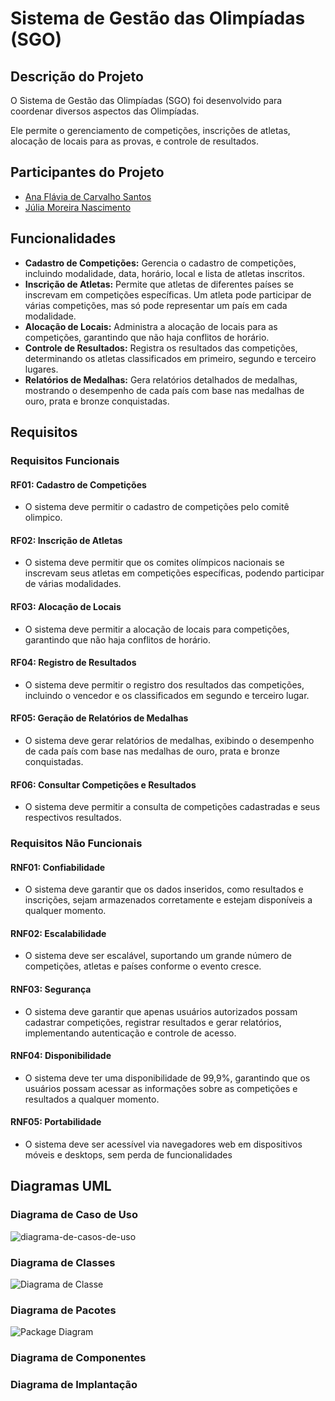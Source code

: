 # Sistema de Gestão das Olimpíadas (SGO)
## Descrição do Projeto
O Sistema de Gestão das Olimpíadas (SGO) foi desenvolvido para coordenar diversos aspectos das Olimpíadas.

Ele permite o gerenciamento de competições, inscrições de atletas, alocação de locais para as provas, e controle de resultados.

## Participantes do Projeto
* [Ana Flávia de Carvalho Santos](https://github.com/anaflaviacsantos)
* [Júlia Moreira Nascimento](https://github.com/JulyaMoreyra)

## Funcionalidades
* **Cadastro de Competições:** Gerencia o cadastro de competições, incluindo modalidade, data, horário, local e lista de atletas inscritos.
* **Inscrição de Atletas:** Permite que atletas de diferentes países se inscrevam em competições específicas. Um atleta pode participar de várias competições, mas só pode representar um país em cada modalidade.
* **Alocação de Locais:** Administra a alocação de locais para as competições, garantindo que não haja conflitos de horário.
* **Controle de Resultados:** Registra os resultados das competições, determinando os atletas classificados em primeiro, segundo e terceiro lugares.
* **Relatórios de Medalhas:** Gera relatórios detalhados de medalhas, mostrando o desempenho de cada país com base nas medalhas de ouro, prata e bronze conquistadas.

## Requisitos
### Requisitos Funcionais
#### RF01: Cadastro de Competições
* O sistema deve permitir o cadastro de competições pelo comitê olimpico.

#### RF02: Inscrição de Atletas
* O sistema deve permitir que os comites olímpicos nacionais se inscrevam seus atletas em competições específicas, podendo participar de várias modalidades.

#### RF03: Alocação de Locais
* O sistema deve permitir a alocação de locais para competições, garantindo que não haja conflitos de horário.

#### RF04: Registro de Resultados
* O sistema deve permitir o registro dos resultados das competições, incluindo o vencedor e os classificados em segundo e terceiro lugar.

#### RF05: Geração de Relatórios de Medalhas
* O sistema deve gerar relatórios de medalhas, exibindo o desempenho de cada país com base nas medalhas de ouro, prata e bronze conquistadas.

#### RF06: Consultar Competições e Resultados
* O sistema deve permitir a consulta de competições cadastradas e seus respectivos resultados.

### Requisitos Não Funcionais
#### RNF01: Confiabilidade
* O sistema deve garantir que os dados inseridos, como resultados e inscrições, sejam armazenados corretamente e estejam disponíveis a qualquer momento.

#### RNF02: Escalabilidade
* O sistema deve ser escalável, suportando um grande número de competições, atletas e países conforme o evento cresce.

#### RNF03: Segurança
* O sistema deve garantir que apenas usuários autorizados possam cadastrar competições, registrar resultados e gerar relatórios, implementando autenticação e controle de acesso.

#### RNF04: Disponibilidade
* O sistema deve ter uma disponibilidade de 99,9%, garantindo que os usuários possam acessar as informações sobre as competições e resultados a qualquer momento.

#### RNF05: Portabilidade
* O sistema deve ser acessível via navegadores web em dispositivos móveis e desktops, sem perda de funcionalidades

## Diagramas UML

### Diagrama de Caso de Uso
![diagrama-de-casos-de-uso](https://github.com/user-attachments/assets/74097f2e-5dd0-4f81-9f1c-d3dec3c133b6)

### Diagrama de Classes 
![Diagrama de Classe](https://github.com/user-attachments/assets/fb887e20-f8ed-4345-9268-5229ec643049)


### Diagrama de Pacotes
![Package Diagram](https://github.com/user-attachments/assets/c27e333e-cbfd-4a96-b113-4f2bf422f1a6)

### Diagrama de Componentes

### Diagrama de Implantação

